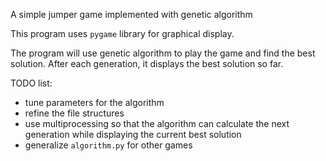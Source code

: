 A simple jumper game implemented with genetic algorithm

This program uses `pygame` library for graphical display.

The program will use genetic algorithm to play the game and find the best solution. After each generation, it displays the best solution so far.

TODO list:
  - tune parameters for the algorithm
  - refine the file structures
  - use multiprocessing so that the algorithm can calculate the next generation while displaying the current best solution
  - generalize `algorithm.py` for other games
